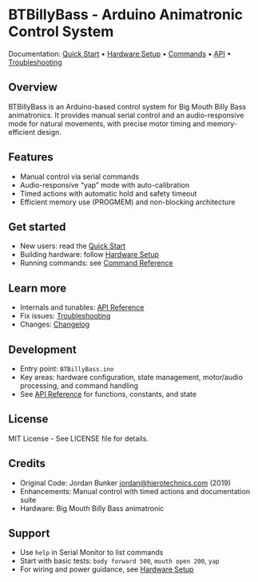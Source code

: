 # BTBillyBass - Arduino Animatronic Control System

Documentation: [Quick Start](docs/QUICK_START.md) • [Hardware Setup](docs/HARDWARE_SETUP.md) • [Commands](docs/COMMANDS.md) • [API](docs/API.md) • [Troubleshooting](docs/TROUBLESHOOTING.md)

## Overview
BTBillyBass is an Arduino-based control system for Big Mouth Billy Bass animatronics. It provides manual serial control and an audio-responsive mode for natural movements, with precise motor timing and memory-efficient design.

## Features
- Manual control via serial commands
- Audio-responsive “yap” mode with auto-calibration
- Timed actions with automatic hold and safety timeout
- Efficient memory use (PROGMEM) and non-blocking architecture

## Get started
- New users: read the [Quick Start](docs/QUICK_START.md)
- Building hardware: follow [Hardware Setup](docs/HARDWARE_SETUP.md)
- Running commands: see [Command Reference](docs/COMMANDS.md)

## Learn more
- Internals and tunables: [API Reference](docs/API.md)
- Fix issues: [Troubleshooting](docs/TROUBLESHOOTING.md)
- Changes: [Changelog](CHANGELOG.md)

## Development
- Entry point: `BTBillyBass.ino`
- Key areas: hardware configuration, state management, motor/audio processing, and command handling
- See [API Reference](docs/API.md) for functions, constants, and state

## License
MIT License - See LICENSE file for details.

## Credits
- Original Code: Jordan Bunker <jordan@hierotechnics.com> (2019)
- Enhancements: Manual control with timed actions and documentation suite
- Hardware: Big Mouth Billy Bass animatronic

## Support
- Use `help` in Serial Monitor to list commands
- Start with basic tests: `body forward 500`, `mouth open 200`, `yap`
- For wiring and power guidance, see [Hardware Setup](docs/HARDWARE_SETUP.md)